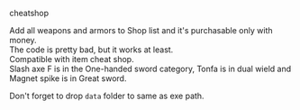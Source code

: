cheatshop

Add all weapons and armors to Shop list and it's purchasable only with money.  
The code is pretty bad, but it works at least.  
Compatible with item cheat shop.  
Slash axe F is in the One-handed sword category, Tonfa is in dual wield and Magnet spike is in Great sword.

Don't forget to drop `data` folder to same as exe path.
